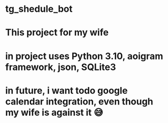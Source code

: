 # tg_shedule_bot
# This project for my wife 
# in project uses Python 3.10, aoigram framework, json, SQLite3
# in future, i want todo google calendar integration, even though my wife is against it 😅
